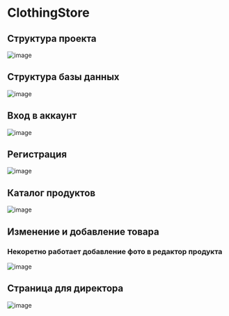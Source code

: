 # ClothingStore

<h2>Структура проекта</h2>

![image](https://user-images.githubusercontent.com/78139576/216280928-a486f925-7577-4ccc-920e-ece94257bd2f.png)

<h2>Структура базы данных</h2>

![image](https://user-images.githubusercontent.com/78139576/216281520-7e5cd9bf-04ed-4f6c-8210-2227cac449d3.png)

<h2>Вход в аккаунт</h2>

![image](https://user-images.githubusercontent.com/78139576/216282708-29b5f0fd-604e-4c9b-a033-2265a22a962c.png)

<h2>Регистрация</h2>

![image](https://user-images.githubusercontent.com/78139576/218404907-188e886b-85a1-4c06-9810-9bed21152b1a.png)

<h2>Каталог продуктов</h2>

![image](https://user-images.githubusercontent.com/78139576/218405490-09604713-0e86-48a5-abb4-09184fdd129f.png)


<h2>Изменение и добавление товара</h2>
<h3>Некоретно работает добавление фото в редактор продукта</h3>

![image](https://user-images.githubusercontent.com/78139576/220439989-14c792f9-278c-44b2-8e4d-d5990e5973f0.png)
<h2>Страница для директора</h2>

![image](https://user-images.githubusercontent.com/78139576/231258656-16847beb-3d1f-46a4-9164-5237ff574b02.png)

